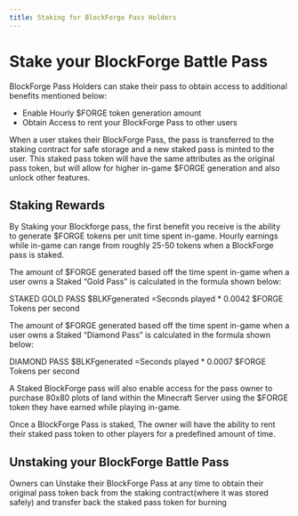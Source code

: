 ```yaml
---
title: Staking for BlockForge Pass Holders
---
```


# Stake your BlockForge Battle Pass
BlockForge Pass Holders can stake their pass to obtain access to additional benefits mentioned below:
* Enable Hourly $FORGE token generation amount
* Obtain Access to rent your BlockForge Pass to other users

When a user stakes their BlockForge Pass, the pass is transferred to the staking contract for safe storage and a new staked pass is minted to the user. This staked pass token will have the same attributes as the original pass token, but will allow for higher in-game $FORGE generation and also unlock other features.


## Staking Rewards
By Staking your Blockforge pass, the first benefit you receive is the ability to generate $FORGE tokens per unit time spent in-game. Hourly earnings while in-game can range from roughly 25-50 tokens when a BlockForge pass is staked.  

The amount of $FORGE generated based off the time spent in-game when a user owns a  Staked “Gold Pass”  is calculated in the formula shown below:

   STAKED GOLD PASS $BLKFgenerated =Seconds played * 0.0042 $FORGE Tokens per second

The amount of $FORGE generated based off the time spent in-game when a user owns a  Staked “Diamond Pass”  is calculated in the formula shown below:

   DIAMOND PASS $BLKFgenerated =Seconds played * 0.0007 $FORGE Tokens per second  

A Staked BlockForge pass will also enable access for the pass owner to purchase 80x80 plots of land within the Minecraft Server using the $FORGE token they have earned while playing in-game.

Once a BlockForge Pass is staked, The owner will have the ability to rent their staked pass token to other players for a predefined amount of time.

## Unstaking your BlockForge Battle Pass

Owners can Unstake their BlockForge Pass at any time to obtain their original pass token back from the staking contract(where it was stored safely) and transfer back the staked pass token for burning
